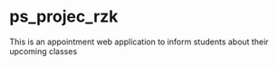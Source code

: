 # ps_projec_rzk
This is an appointment web application to inform students about their upcoming classes
